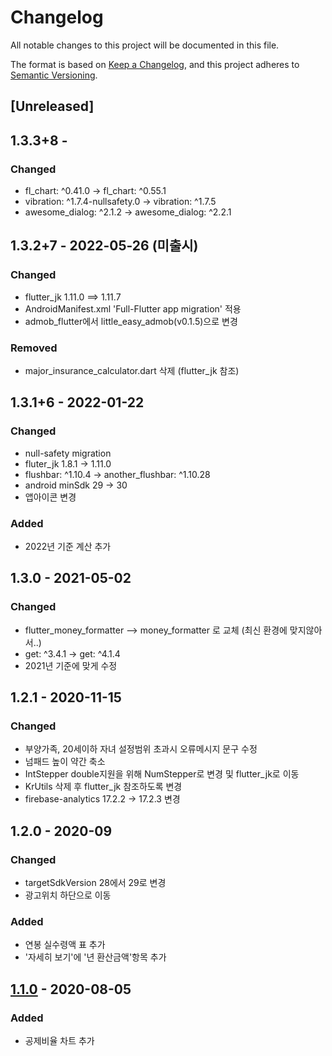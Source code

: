 # Changelog
All notable changes to this project will be documented in this file.

The format is based on [Keep a Changelog](https://keepachangelog.com/en/1.0.0/),
and this project adheres to [Semantic Versioning](https://semver.org/spec/v2.0.0.html).

## [Unreleased]

## 1.3.3+8 - 
### Changed
- fl_chart: ^0.41.0  -> fl_chart: ^0.55.1
- vibration: ^1.7.4-nullsafety.0 -> vibration: ^1.7.5
- awesome_dialog: ^2.1.2 -> awesome_dialog: ^2.2.1

## 1.3.2+7 - 2022-05-26 (미출시)
### Changed
- flutter_jk 1.11.0 ==> 1.11.7
- AndroidManifest.xml 'Full-Flutter app migration' 적용
- admob_flutter에서 little_easy_admob(v0.1.5)으로 변경

### Removed
- major_insurance_calculator.dart 삭제 (flutter_jk 참조)

## 1.3.1+6 - 2022-01-22
### Changed
- null-safety migration
- fluter_jk 1.8.1 -> 1.11.0
- flushbar: ^1.10.4 -> another_flushbar: ^1.10.28
- android minSdk 29 -> 30
- 앱아이콘 변경

### Added
- 2022년 기준 계산 추가

## 1.3.0 - 2021-05-02
### Changed
- flutter_money_formatter --> money_formatter 로 교체 (최신 환경에 맞지않아서..)
- get: ^3.4.1 -> get: ^4.1.4
- 2021년 기준에 맞게 수정

## 1.2.1 - 2020-11-15
### Changed
- 부양가족, 20세이하 자녀 설정범위 초과시 오류메시지 문구 수정
- 넘패드 높이 약간 축소
- IntStepper double지원을 위해 NumStepper로 변경 및 flutter_jk로 이동
- KrUtils 삭제 후 flutter_jk 참조하도록 변경
- firebase-analytics 17.2.2 -> 17.2.3 변경

## 1.2.0 - 2020-09
### Changed
- targetSdkVersion 28에서 29로 변경
- 광고위치 하단으로 이동

### Added
- 연봉 실수령액 표 추가
- '자세히 보기'에 '년 환산금액'항목 추가


## [1.1.0] - 2020-08-05
### Added
- 공제비율 차트 추가


[1.1.0]: https://github.com/smok95/salary_calc
